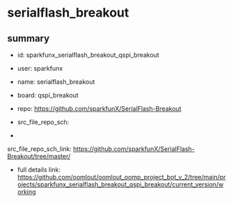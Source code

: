 # serialflash_breakout
 
## summary 
* id: sparkfunx_serialflash_breakout_qspi_breakout
* user: sparkfunx
* name: serialflash_breakout
* board: qspi_breakout
* repo: https://github.com/sparkfunX/SerialFlash-Breakout



* src_file_repo_sch: 
*
 src_file_repo_sch_link: https://github.com/sparkfunX/SerialFlash-Breakout/tree/master/
* full details link: https://github.com/oomlout/oomlout_oomp_project_bot_v_2/tree/main/projects/sparkfunx_serialflash_breakout_qspi_breakout/current_version/working  






